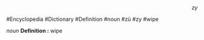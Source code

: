 
<div align="right"><i>zy</i></div>

#Encyclopedia #Dictionary #Definition #noun #zü #zy #wipe

*noun*
**Definition :** wipe